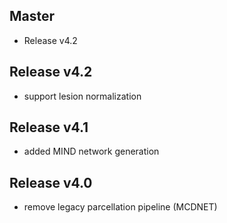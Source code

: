 ## Master
* Release v4.2

## Release v4.2
* support lesion normalization


## Release v4.1
* added MIND network generation

## Release v4.0
* remove legacy parcellation pipeline (MCDNET)



